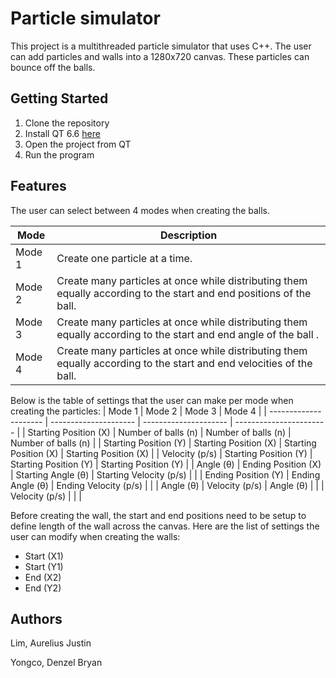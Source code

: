 # Particle simulator

This project is a multithreaded particle simulator that uses C++. The user can add particles and walls into a 1280x720 canvas. These particles can bounce off the balls.

## Getting Started
1. Clone the repository
2. Install QT 6.6 [here](https://www.qt.io/download-open-source)
3. Open the project from QT
4. Run the program


## Features
The user can select between 4 modes when creating the balls. 

| Mode   | Description                                                                                                 |
| ------ | ----------------------------------------------------------------------------------------------------------- |
| Mode 1 | Create one particle at a time.                                                                              |
| Mode 2 | Create many particles at once while distributing them equally according to the start and end positions of the ball.  |
| Mode 3 | Create many particles at once while distributing them equally according to the start and end angle of the ball .     |
| Mode 4 | Create many particles at once while distributing them equally according to the start and end velocities of the ball. |

Below is the table of settings that the user can make per mode when creating the particles:
| Mode 1                | Mode 2                | Mode 3                | Mode 4                  |
| --------------------- | --------------------- | --------------------- | ----------------------- |
| Starting Position (X) | Number of balls (n)   | Number of balls (n)   | Number of balls (n)     |
| Starting Position (Y) | Starting Position (X) | Starting Position (X) | Starting Position (X)   |
| Velocity (p/s)        | Starting Position (Y) | Starting Position (Y) | Starting Position (Y)   |
| Angle (θ)             | Ending Position (X)   | Starting Angle (θ)    | Starting Velocity (p/s) |
|                       | Ending Position (Y)   | Ending Angle (θ)      | Ending Velocity (p/s)   |
|                       | Angle (θ)             | Velocity (p/s)        | Angle (θ)               |
|                       | Velocity (p/s)        |                       |                         |

Before creating the wall, the start and end positions need to be setup to define length of the wall across the canvas. Here are the list of settings the user can modify when creating the walls:

- Start (X1)
- Start (Y1)
- End (X2)
- End (Y2)

## Authors
Lim, Aurelius Justin

Yongco, Denzel Bryan
